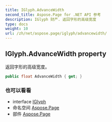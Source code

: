 ```yaml
---
title: IGlyph.AdvanceWidth
second_title: Aspose.Page for .NET API 参考
description: IGlyph 财产. 返回字形的高级宽度
type: docs
weight: 10
url: /zh/net/aspose.page/iglyph/advancewidth/
---
```

## IGlyph.AdvanceWidth property

返回字形的高级宽度。

```csharp
public float AdvanceWidth { get; }
```

### 也可以看看

* interface [IGlyph](../)
* 命名空间 [Aspose.Page](../../iglyph/)
* 部件 [Aspose.Page](../../../)


